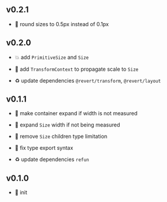 ## v0.2.1

* 🐞 round sizes to 0.5px instead of 0.1px

## v0.2.0

* 💥 add `PrimitiveSize` and `Size`

* 🌱 add `TransformContext` to propagate scale to `Size`

* ♻️ update dependencies `@revert/transform`, `@revert/layout`

## v0.1.1

* 🐞 make container expand if width is not measured

* 🐞 expand `Size` width if not being measured

* 🐞 remove `Size` children type limitation

* 🐞 fix type export syntax

* ♻️ update dependencies `refun`

## v0.1.0

* 🐣 init
